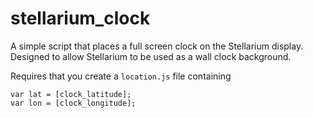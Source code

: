 # stellarium_clock
A simple script that places a full screen clock on the Stellarium display. Designed to allow Stellarium to be used as a wall clock background.

Requires that you create a `location.js` file containing
```
var lat = [clock_latitude];
var lon = [clock_longitude];
 ```